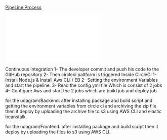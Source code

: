 [PipeLine Process](./Documentation/pipeline%20Diagram.png)

![ARC](./Documentation/Pipeline.md)

Continuous Integration
1- The developer commit and push his code to the GitHub repository
2- Then circleci paltform is triggered 
Inside CircleCi 
1- Install Node.js & Install Aws CLI / EB
2- Setting the environment Variables and start the pipeline.
3- Read the config.yml file Which is consist of 2 jobs
4- Configure Aws and start the 2 jobs which are build job and deploy job 

for the udagram/Backend: after installing package and build script and getting the environment variables from circle ci 
and archiving the zip file then it deploy by uploading the archive file to s3 using AWS CLI and elastic beanstalk.

for the udagram/Frontend: after installing package and build script then it deploy by uploading the files to s3 using AWS CLI.
